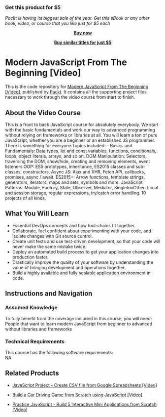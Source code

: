 
### Get this product for $5

<i>Packt is having its biggest sale of the year. Get this eBook or any other book, video, or course that you like just for $5 each</i>


<b><p align='center'>[Buy now](https://packt.link/9781789539509)</p></b>


<b><p align='center'>[Buy similar titles for just $5](https://subscription.packtpub.com/search)</p></b>


# Modern JavaScript From The Beginning [Video]
This is the code repository for [Modern JavaScript From The Beginning [Video]](https://www.packtpub.com/big-data-and-business-intelligence/hands-bayesian-methods-python-video?utm_source=github&utm_medium=repository&utm_campaign=9781789347692), published by [Packt](https://www.packtpub.com/?utm_source=github). It contains all the supporting project files necessary to work through the video course from start to finish.
## About the Video Course
This is a front to back JavaScript course for absolutely everybody. We start with the basic fundamentals and work our way to advanced programming without relying on frameworks or libraries at all. You will learn a ton of pure JavaScript, whether you are a beginner or an established JS programmer. There is something for everyone.Topics included: - Basics and Fundamentals: Data types, let and const variables, functions, conditionals, loops, object literals, arrays, and so on. DOM Manipulation: Selectors, traversing the DOM, show/hide, creating and removing elements, event listeners OOP: ES5 prototypes, inheritance, ES2015 classes and sub-classes, constructors. Async JS: Ajax and XHR, Fetch API, callbacks, promises, async / await. ES2015+: Arrow functions, template strings, generators, iterators, maps and sets, symbols and more. JavaScript Patterns: Module, Factory, State, Observer, Mediator, SingletonOther: Local and session storage, regular expressions, try/catch error handling. 10 projects of all kinds.

<H2>What You Will Learn</H2>
<DIV class=book-info-will-learn-text>
<UL>
<LI><SPAN id=what_you_will_learn_c class=sugar_field>Essential DevOps concepts and how tool-chains fit together.</SPAN> 
<LI><SPAN id=what_you_will_learn_c class=sugar_field>Collaborate, feel confident about experimenting with your code, and isolate changes with Git source control.</SPAN> 
<LI><SPAN id=what_you_will_learn_c class=sugar_field>Create unit tests and use test-driven development, so that your code will never make the same mistake twice.</SPAN> 
<LI><SPAN id=what_you_will_learn_c class=sugar_field>Deploy an automated build process to get your application changes into production faster.</SPAN> 
<LI><SPAN id=what_you_will_learn_c class=sugar_field>Drastically improve the quality of your software by understanding the value of bringing development and operations together.</SPAN> 
<LI><SPAN id=what_you_will_learn_c class=sugar_field>Build a highly available and fully scalable application environment in code.</SPAN> </LI></UL></DIV>

## Instructions and Navigation
### Assumed Knowledge
To fully benefit from the coverage included in this course, you will need:<br/>
People that want to learn modern JavaScript from beginner to advanced without libraries and frameworks
### Technical Requirements
This course has the following software requirements:<br/>
NA

## Related Products
* [JavaScript Project - Create CSV file from Google Spreadsheets [Video]](https://www.packtpub.com/big-data-and-business-intelligence/hands-bayesian-methods-python-video?utm_source=github&utm_medium=repository&utm_campaign=9781789347692)

* [Build a Car Driving Game from Scratch using JavaScript [Video]](https://www.packtpub.com/big-data-and-business-intelligence/hands-bayesian-methods-python-video?utm_source=github&utm_medium=repository&utm_campaign=9781789347692)

* [Practice JavaScript - Build 5 Interactive Mini Applications from Scratch [Video]](https://www.packtpub.com/big-data-and-business-intelligence/hands-bayesian-methods-python-video?utm_source=github&utm_medium=repository&utm_campaign=9781789347692)


